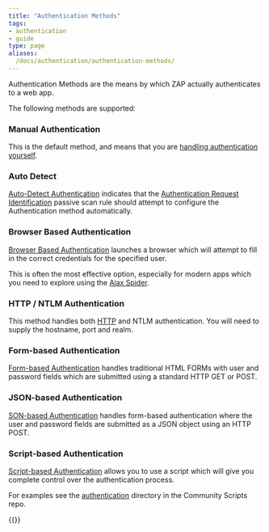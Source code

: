 ```yaml
---
title: "Authentication Methods"
tags: 
- authentication
- guide
type: page
aliases:
  /docs/authentication/authentication-methods/
---
```

Authentication Methods are the means by which ZAP actually authenticates to a web app.

The following methods are supported: 

### Manual Authentication

This is the default method, and means that you are [handling authentication yourself](../manual-auth/).

### Auto Detect

[Auto-Detect Authentication](/docs/desktop/addons/authentication-helper/autodetect-auth/) indicates that the 
[Authentication Request Identification](/docs/desktop/addons/authentication-helper/auth-req-id/) passive scan rule should attempt to configure the Authentication method automatically.

### Browser Based Authentication

[Browser Based Authentication](/docs/desktop/addons/authentication-helper/browser-auth/) launches a browser which will attempt 
to fill in the correct credentials for the specified user.

This is often the most effective option, especially for modern apps which you need to explore using the 
[Ajax Spider](/docs/desktop/addons/ajax-spider/).

### HTTP / NTLM Authentication

This method handles both [HTTP](https://developer.mozilla.org/en-US/docs/Web/HTTP/Authentication) 
and NTLM authentication.
You will need to supply the hostname, port and realm. 

### Form-based Authentication

[Form-based Authentication](/docs/desktop/ui/dialogs/session/context-auth/#form-based-authentication) handles traditional HTML FORMs with user and password fields which are submitted using a standard HTTP GET or POST.

### JSON-based Authentication

[SON-based Authentication](/docs/desktop/ui/dialogs/session/context-auth/#json-based-authentication) handles form-based authentication where the user and password fields are submitted as a JSON object using an HTTP POST.

### Script-based Authentication

[Script-based Authentication](/docs/desktop/ui/dialogs/session/context-auth/#script-based-authentication) allows you to use a script which will give you complete control over the authentication process.

For examples see the [authentication](https://github.com/zaproxy/community-scripts/tree/main/authentication) directory 
in the Community Scripts repo.

{{<prevnext prevUrl="../session-handling/" prevTitle="Session handling" nextTitle="Verification Strategies (coming soon)">}}